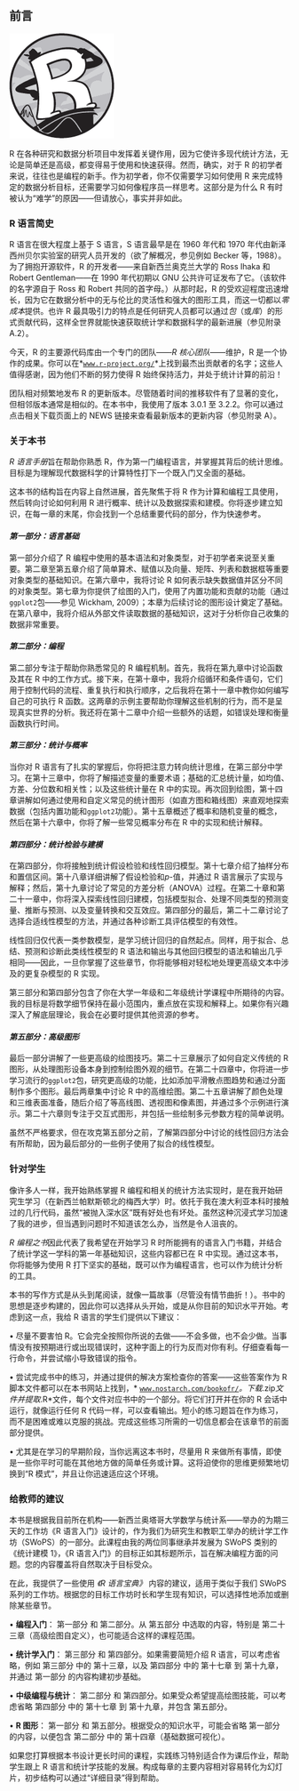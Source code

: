 ## 前言

![image](img/common-01.jpg)

R 在各种研究和数据分析项目中发挥着关键作用，因为它使许多现代统计方法，无论是简单还是高级，都变得易于使用和快速获得。然而，确实，对于 R 的初学者来说，往往也是编程的新手。作为初学者，你不仅需要学习如何使用 R 来完成特定的数据分析目标，还需要学习如何像程序员一样思考。这部分是为什么 R 有时被认为“难学”的原因——但请放心，事实并非如此。

### R 语言简史

R 语言在很大程度上基于 S 语言，S 语言最早是在 1960 年代和 1970 年代由新泽西州贝尔实验室的研究人员开发的（欲了解概况，参见例如 Becker 等，1988）。为了拥抱开源软件，R 的开发者——来自新西兰奥克兰大学的 Ross Ihaka 和 Robert Gentleman——在 1990 年代初期以 GNU 公共许可证发布了它。（该软件的名字源自于 Ross 和 Robert 共同的首字母。）从那时起，R 的受欢迎程度迅速增长，因为它在数据分析中的无与伦比的灵活性和强大的图形工具，而这一切都以*零成本*提供。也许 R 最具吸引力的特点是任何研究人员都可以通过*包*（或*库*）的形式贡献代码，这样全世界就能快速获取统计学和数据科学的最新进展（参见附录 A.2）。

今天，R 的主要源代码库由一个专门的团队——*R 核心团队*——维护，R 是一个协作的成果。你可以在*[`www.r-project.org/`](http://www.r-project.org/)*上找到最杰出贡献者的名字；这些人值得感谢，因为他们不断的努力使得 R 始终保持活力，并处于统计计算的前沿！

团队相对频繁地发布 R 的更新版本。尽管随着时间的推移软件有了显著的变化，但相邻版本通常是相似的。在本书中，我使用了版本 3.0.1 至 3.2.2。你可以通过点击相关下载页面上的 NEWS 链接来查看最新版本的更新内容（参见附录 A）。

### 关于本书

*R 语言手册*旨在帮助你熟悉 R，作为第一门编程语言，并掌握其背后的统计思维。目标是为理解现代数据科学的计算特性打下一个既入门又全面的基础。

这本书的结构旨在内容上自然进展，首先聚焦于将 R 作为计算和编程工具使用，然后转向讨论如何利用 R 进行概率、统计以及数据探索和建模。你将逐步建立知识，在每一章的末尾，你会找到一个总结重要代码的部分，作为快速参考。

#### *第一部分：语言基础*

第一部分介绍了 R 编程中使用的基本语法和对象类型，对于初学者来说至关重要。第二章至第五章介绍了简单算术、赋值以及向量、矩阵、列表和数据框等重要对象类型的基础知识。在第六章中，我将讨论 R 如何表示缺失数据值并区分不同的对象类型。第七章为你提供了绘图的入门，使用了内置功能和贡献的功能（通过`ggplot2`包——参见 Wickham, 2009）；本章为后续讨论的图形设计奠定了基础。在第八章中，我将介绍从外部文件读取数据的基础知识，这对于分析你自己收集的数据非常重要。

#### *第二部分：编程*

第二部分专注于帮助你熟悉常见的 R 编程机制。首先，我将在第九章中讨论函数及其在 R 中的工作方式。接下来，在第十章中，我将介绍循环和条件语句，它们用于控制代码的流程、重复执行和执行顺序，之后我将在第十一章中教你如何编写自己的可执行 R 函数。这两章的示例主要帮助你理解这些机制的行为，而不是呈现真实世界的分析。我还将在第十二章中介绍一些额外的话题，如错误处理和衡量函数执行时间。

#### *第三部分：统计与概率*

当你对 R 语言有了扎实的掌握后，你将把注意力转向统计思维，在第三部分中学习。在第十三章中，你将了解描述变量的重要术语；基础的汇总统计量，如均值、方差、分位数和相关性；以及这些统计量在 R 中的实现。再次回到绘图，第十四章讲解如何通过使用和自定义常见的统计图形（如直方图和箱线图）来直观地探索数据（包括内置功能和`ggplot2`功能）。第十五章概述了概率和随机变量的概念，然后在第十六章中，你将了解一些常见概率分布在 R 中的实现和统计解释。

#### *第四部分：统计检验与建模*

在第四部分，你将接触到统计假设检验和线性回归模型。第十七章介绍了抽样分布和置信区间。第十八章详细讲解了假设检验和*p*-值，并通过 R 语言展示了实现与解释；然后，第十九章讨论了常见的方差分析（ANOVA）过程。在第二十章和第二十一章中，你将深入探索线性回归建模，包括模型拟合、处理不同类型的预测变量、推断与预测、以及变量转换和交互效应。第四部分的最后，第二十二章讨论了选择合适线性模型的方法，并通过各种诊断工具评估模型的有效性。

线性回归仅代表一类参数模型，是学习统计回归的自然起点。同样，用于拟合、总结、预测和诊断此类线性模型的 R 语法和输出与其他回归模型的语法和输出几乎相同——因此，一旦你掌握了这些章节，你将能够相对轻松地处理更高级文本中涉及的更复杂模型的 R 实现。

第三部分和第四部分包含了你在大学一年级和二年级统计学课程中所期待的内容。我的目标是将数学细节保持在最小范围内，重点放在实现和解释上。如果你有兴趣深入了解底层理论，我会在必要时提供其他资源的参考。

#### *第五部分：高级图形*

最后一部分讲解了一些更高级的绘图技巧。第二十三章展示了如何自定义传统的 R 图形，从处理图形设备本身到控制绘图外观的细节。在第二十四章中，你将进一步学习流行的`ggplot2`包，研究更高级的功能，比如添加平滑散点图趋势和通过分面制作多个图形。最后两章集中讨论 R 中的高维绘图。第二十五章讲解了颜色处理和三维表面准备，随后介绍了等高线图、透视图和像素图，并通过多个示例进行演示。第二十六章则专注于交互式图形，并包括一些绘制多元参数方程的简单说明。

虽然不严格要求，但在攻克第五部分之前，了解第四部分中讨论的线性回归方法会有所帮助，因为最后部分的一些例子使用了拟合的线性模型。

### 针对学生

像许多人一样，我开始熟练掌握 R 编程和相关的统计方法实现时，是在我开始研究生学习（在新西兰帕默斯顿北的梅西大学）时。依托于我在澳大利亚本科时接触过的几行代码，虽然“被抛入深水区”既有好处也有坏处。虽然这种沉浸式学习加速了我的进步，但当遇到问题时不知道该怎么办，当然是令人沮丧的。

*R 编程之书*因此代表了我希望在开始学习 R 时所能拥有的语言入门书籍，并结合了统计学这一学科的第一年基础知识，这些内容都已在 R 中实现。通过这本书，你将能够为使用 R 打下坚实的基础，既可以作为编程语言，也可以作为统计分析的工具。

本书的写作方式是从头到尾阅读，就像一篇故事（尽管没有情节曲折！）。书中的思想是逐步构建的，因此你可以选择从头开始，或是从你目前的知识水平开始。考虑到这一点，我给 R 语言的学生们提供以下建议：

• 尽量不要害怕 R。它会完全按照你所说的去做——不会多做，也不会少做。当事情没有按预期进行或出现错误时，这种字面上的行为反而对你有利。仔细查看每一行命令，并尝试缩小导致错误的指令。

• 尝试完成书中的练习，并通过提供的解决方案检查你的答案——这些答案作为 R 脚本文件都可以在本书网站上找到，* [`www.nostarch.com/bookofr/`](https://www.nostarch.com/bookofr/)*。下载*.zip*文件并提取*.R*文件，每个文件对应书中的一个部分。将它们打开并在你的 R 会话中运行，就像运行任何 R 代码一样，可以查看输出。短小的练习题旨在作为练习，而不是困难或难以克服的挑战。完成这些练习所需的一切信息都会在该章节的前面部分提供。

• 尤其是在学习的早期阶段，当你远离这本书时，尽量用 R 来做所有事情，即使是一些你平时可能在其他地方做的简单任务或计算。这将迫使你的思维更频繁地切换到“R 模式”，并且让你迅速适应这个环境。

### 给教师的建议

本书是根据我目前所在机构——新西兰奥塔哥大学数学与统计系——举办的为期三天的工作坊《R 语言入门》设计的，作为我们为研究生和教职工举办的统计学工作坊（SWoPS）的一部分。此课程由我的两位同事继承并发展为 SWoPS 类别的《统计建模 1》，《R 语言入门》的目标正如其标题所示，旨在解决编程方面的问题。您的内容覆盖将自然取决于目标受众。

在此，我提供了一些使用 *《R 语言宝典》* 内容的建议，适用于类似于我们 SWoPS 系列的工作坊。根据您的目标工作坊时长和学生现有知识，可以选择性地添加或删除某些章节。

• **编程入门**： 第一部分 和 第二部分。从 第五部分 中选取的内容，特别是 第二十三章（高级绘图自定义），也可能适合这样的课程范围。

• **统计学入门**： 第三部分 和 第四部分。如果需要简短介绍 R 语言，可以考虑省略，例如 第三部分 中的 第十三章，以及 第四部分 中的 第十七章 到 第十九章，并通过 第一部分 的内容构建初步基础。

• **中级编程与统计**： 第二部分 和 第四部分。如果受众希望提高绘图技能，可以考虑省略 第四部分 中的 第十七章 到 第十九章，并包含 第五部分。

• **R 图形**： 第一部分 和 第五部分。根据受众的知识水平，可能会省略 第一部分 的内容，以便包含 第二部分 中的 第十四章（基础数据可视化）。

如果您打算根据本书设计更长时间的课程，实践练习特别适合作为课后作业，帮助学生跟上 R 语言和统计学技能的发展。构成每章的主要内容相对容易转化为幻灯片，初步结构可以通过“详细目录”得到帮助。
